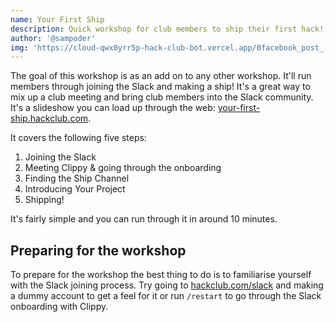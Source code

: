 ```yaml
---
name: Your First Ship
description: Quick workshop for club members to ship their first hack!
author: '@sampoder'
img: 'https://cloud-qwx0yrr5p-hack-club-bot.vercel.app/0facebook_post_-_1.png'
---
```


The goal of this workshop is as an add on to any other workshop. It'll run members through joining the Slack and making a ship! It's a great way to mix up a club meeting and bring club members into the Slack community. It's a slideshow you can load up through the web: [your-first-ship.hackclub.com](https://your-first-ship.hackclub.com). 

It covers the following five steps:

1. Joining the Slack
2. Meeting Clippy & going through the onboarding
3. Finding the Ship Channel
4. Introducing Your Project
5. Shipping!

It's fairly simple and you can run through it in around 10 minutes.

## Preparing for the workshop

To prepare for the workshop the best thing to do is to familiarise yourself with the Slack joining process. Try going to [hackclub.com/slack](https://hackclub.com/slack) and making a dummy account to get a feel for it or run `/restart` to go through the Slack onboarding with Clippy. 
